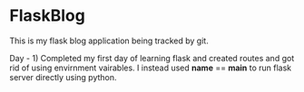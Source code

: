 # FlaskBlog
This is my flask blog application being tracked by git. 

Day - 1) Completed my first day of learning flask and created routes and got rid of using envirnment vairables. I instead used __name__ == __main__ to run flask server directly using python.
 